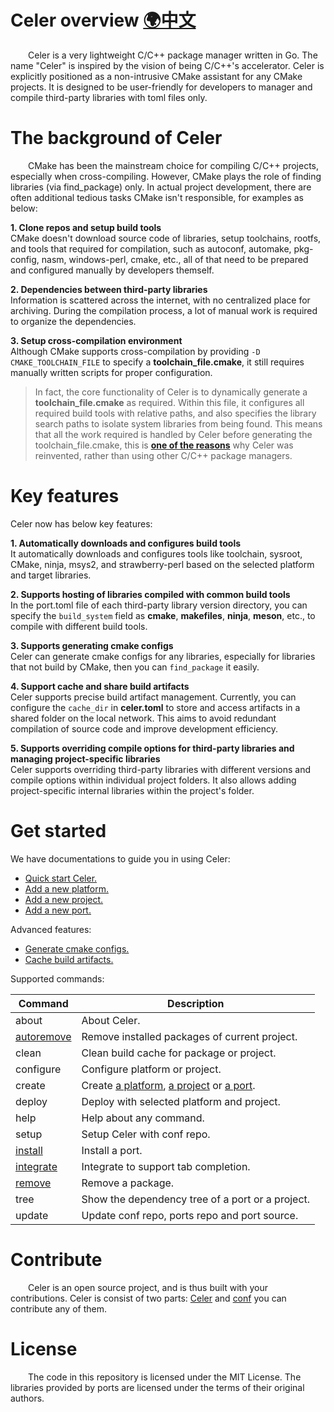 # Celer overview [🌍中文](../zh-CH/README.md)

&emsp;&emsp;Celer is a very lightweight C/C++ package manager written in Go. The name "Celer" is inspired by the vision of being C/C++'s accelerator. Celer is explicitly positioned as a non-intrusive CMake assistant for any CMake projects. It is designed to be user-friendly for developers to manager and compile third-party libraries with toml files only.

# The background of Celer

&emsp;&emsp;CMake has been the mainstream choice for compiling C/C++ projects, especially when cross-compiling. However, CMake plays the role of finding libraries (via find_package) only. In actual project development, there are often additional tedious tasks CMake isn't responsible, for examples as below:

**1. Clone repos and setup build tools**  
CMake doesn't download source code of libraries, setup toolchains, rootfs, and tools that required for compilation, such as autoconf, automake, pkg-config, nasm, windows-perl, cmake, etc., all of that need to be prepared and configured manually by developers themself.

**2. Dependencies between third-party libraries**  
Information is scattered across the internet, with no centralized place for archiving. During the compilation process, a lot of manual work is required to organize the dependencies.

**3. Setup cross-compilation environment**  
Although CMake supports cross-compilation by providing `-D CMAKE_TOOLCHAIN_FILE` to specify a **toolchain_file.cmake**, it still requires manually written scripts for proper configuration.

>In fact, the core functionality of Celer is to dynamically generate a **toolchain_file.cmake** as required. Within this file, it configures all required build tools with relative paths, and also specifies the library search paths to isolate system libraries from being found. This means that all the work required  is handled by Celer before generating the toolchain_file.cmake, this is [**one of the reasons**](./why_reinvent_celer.md) why Celer was reinvented, rather than using other C/C++ package managers.

# Key features

Celer now has below key features:

**1. Automatically downloads and configures build tools**  
It automatically downloads and configures tools like toolchain, sysroot, CMake, ninja, msys2, and strawberry-perl based on the selected platform and target libraries.

**2. Supports hosting of libraries compiled with common build tools**  
In the port.toml file of each third-party library version directory, you can specify the `build_system` field as **cmake**, **makefiles**, **ninja**, **meson**, etc., to compile with different build tools.

**3. Supports generating cmake configs**  
Celer can generate cmake configs for any libraries, especially for libraries that not build by CMake, then you can `find_package` it easily.

**4. Support cache and share build artifacts**  
Celer supports precise build artifact management. Currently, you can configure the `cache_dir` in **celer.toml** to store and access artifacts in a shared folder on the local network. This aims to avoid redundant compilation of source code and improve development efficiency.

**5. Supports overriding compile options for third-party libraries and managing project-specific libraries**  
Celer supports overriding third-party libraries with different versions and compile options within individual project folders. It also allows adding project-specific internal libraries within the project's folder.

# Get started

We have documentations to guide you in using Celer:

- [Quick start Celer.](./quick_start.md)
- [Add a new platform.](./config_add_platform.md)
- [Add a new project.](./config_add_project.md)
- [Add a new port.](./config_add_port.md)

Advanced features:

- [Generate cmake configs.](./config_generate_cmake_config.md)
- [Cache build artifacts.](./config_cache_management.md)

Supported commands:

| Command                           | Description                                                                   |
| --------------------------------- | ----------------------------------------------------------------------------- |
| about                             | About Celer.                                                                  |
| [autoremove](./cmd_autoremove.md) | Remove installed packages of current project.                                 |
| clean                             | Clean build cache for package or project.                                     |
| configure                         | Configure platform or project.                                                |
| create                            | Create [a platform](./config_add_platform.md), [a project](./config_add_project.md) or [a port](./config_add_port.md). |
| deploy                            | Deploy with selected platform and project.                                    |
| help                              | Help about any command.                                                       |
| setup                             | Setup Celer with conf repo.                                                   |
| [install](./cmd_install.md)       | Install a port.                                                               |
| [integrate](./cmd_integrate.md)   | Integrate to support tab completion.                                          |
| [remove](./cmd_remove.md)         | Remove a package.                                                             |
| tree                              | Show the dependency tree of a port or a project.                              |
| update                            | Update conf repo, ports repo and port source.                                 |

# Contribute

&emsp;&emsp;Celer is an open source project, and is thus built with your contributions. Celer is consist of two parts: [Celer](https://github.com/celer-pkg/celer.git) and [conf](https://github.com/celer-pkg/ports.git) you can contribute any of them.

# License

&emsp;&emsp;The code in this repository is licensed under the MIT License. The libraries provided by ports are licensed under the terms of their original authors.